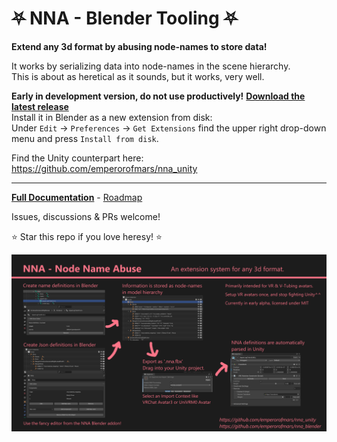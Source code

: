 
# ⛧ NNA - Blender Tooling ⛧
**Extend any 3d format by abusing node-names to store data!**

It works by serializing data into node-names in the scene hierarchy.\
This is about as heretical as it sounds, but it works, very well.

**Early in development version, do not use productively!**
**[Download the latest release](https://github.com/emperorofmars/nna_blender/releases/latest)**\
Install it in Blender as a new extension from disk:\
Under `Edit` → `Preferences` → `Get Extensions` find the upper right drop-down menu and press `Install from disk`.

Find the Unity counterpart here: <https://github.com/emperorofmars/nna_unity>

---

**[Full Documentation](https://github.com/emperorofmars/nna)** - [Roadmap](https://github.com/emperorofmars/nna/blob/master/roadmap.md)

Issues, discussions & PRs welcome!

⭐ Star this repo if you love heresy! ⭐

![](./Docs/img/nna_cover_image.png)

<!--
	Command to build the extension with a default Windows Blender installation:
	Change the Blender version in the path accordingly.
	C:\'Program Files'\'Blender Foundation'\'Blender 4.2'\blender.exe --command extension build
-->
